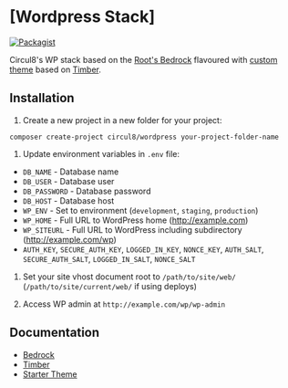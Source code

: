 # [Wordpress Stack]
[![Packagist](https://img.shields.io/packagist/v/circul8/wordpress.svg?style=flat-square)](https://packagist.org/packages/circul8/wordpress)

Circul8's WP stack based on the [Root's Bedrock](https://github.com/roots/bedrock) flavoured with [custom theme](https://github.com/circul8/wordpress-starter-theme) based on [Timber](http://timber.github.io/timber/).

## Installation

1. Create a new project in a new folder for your project:

  `composer create-project circul8/wordpress your-project-folder-name`

1. Update environment variables in `.env`  file:
  * `DB_NAME` - Database name
  * `DB_USER` - Database user
  * `DB_PASSWORD` - Database password
  * `DB_HOST` - Database host
  * `WP_ENV` - Set to environment (`development`, `staging`, `production`)
  * `WP_HOME` - Full URL to WordPress home (http://example.com)
  * `WP_SITEURL` - Full URL to WordPress including subdirectory (http://example.com/wp)
  * `AUTH_KEY`, `SECURE_AUTH_KEY`, `LOGGED_IN_KEY`, `NONCE_KEY`, `AUTH_SALT`, `SECURE_AUTH_SALT`, `LOGGED_IN_SALT`, `NONCE_SALT`

1. Set your site vhost document root to `/path/to/site/web/` (`/path/to/site/current/web/` if using deploys)

1. Access WP admin at `http://example.com/wp/wp-admin`

## Documentation

* [Bedrock](https://roots.io/bedrock/docs/)
* [Timber](http://timber.github.io/timber/)
* [Starter Theme](https://github.com/circul8/wordpress-starter-theme)
